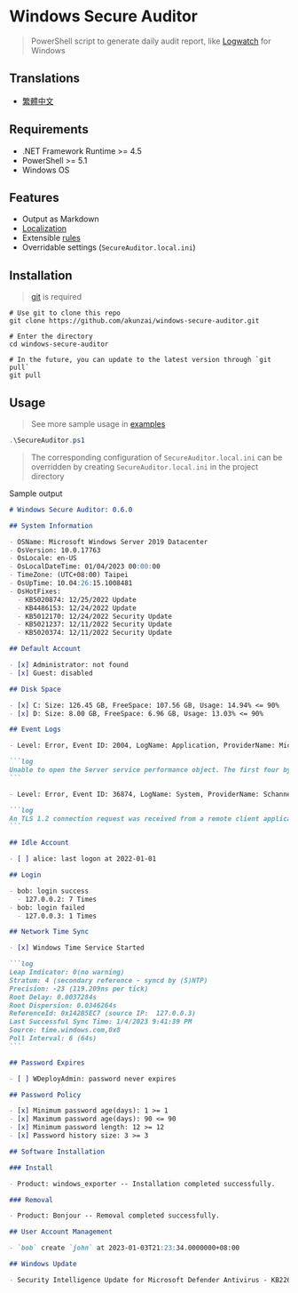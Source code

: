 # Windows Secure Auditor

> PowerShell script to generate daily audit report, like [Logwatch](https://sourceforge.net/projects/logwatch/) for Windows

## Translations

- [繁體中文](./README.zh-TW.md)

## Requirements

- .NET Framework Runtime >= 4.5
- PowerShell >= 5.1
- Windows OS

## Features

- Output as Markdown
- [Localization](https://learn.microsoft.com/powershell/module/microsoft.powershell.core/about/about_script_internationalization)
- Extensible [rules](./rules/)
- Overridable settings (`SecureAuditor.local.ini`)

## Installation

> [git](https://git-scm.com/downloads) is required

```powershll
# Use git to clone this repo
git clone https://github.com/akunzai/windows-secure-auditor.git

# Enter the directory
cd windows-secure-auditor

# In the future, you can update to the latest version through `git pull`
git pull
```

## Usage

> See more sample usage in [examples](./examples/)

```powershell
.\SecureAuditor.ps1
```

> The corresponding configuration of `SecureAuditor.local.ini` can be overridden by creating `SecureAuditor.local.ini` in the project directory

Sample output

````markdown
# Windows Secure Auditor: 0.6.0

## System Information

- OSName: Microsoft Windows Server 2019 Datacenter
- OsVersion: 10.0.17763
- OsLocale: en-US
- OsLocalDateTime: 01/04/2023 00:00:00
- TimeZone: (UTC+08:00) Taipei
- OsUpTime: 10.04:26:15.1008481
- OsHotFixes:
  - KB5020874: 12/25/2022 Update
  - KB4486153: 12/24/2022 Update
  - KB5012170: 12/24/2022 Security Update
  - KB5021237: 12/11/2022 Security Update
  - KB5020374: 12/11/2022 Security Update

## Default Account

- [x] Administrator: not found
- [x] Guest: disabled

## Disk Space

- [x] C: Size: 126.45 GB, FreeSpace: 107.56 GB, Usage: 14.94% <= 90%
- [x] D: Size: 8.00 GB, FreeSpace: 6.96 GB, Usage: 13.03% <= 90%

## Event Logs

- Level: Error, Event ID: 2004, LogName: Application, ProviderName: Microsoft-Windows-PerfNet, Count: 1

```log
Unable to open the Server service performance object. The first four bytes (DWORD) of the Data section contains the status code.
```

- Level: Error, Event ID: 36874, LogName: System, ProviderName: Schannel, Count: 25

```log
An TLS 1.2 connection request was received from a remote client application, but none of the cipher suites supported by the client application are supported by the server. The TLS connection request has failed.
```

## Idle Account

- [ ] alice: last logon at 2022-01-01

## Login

- bob: login success
  - 127.0.0.2: 7 Times
- bob: login failed
  - 127.0.0.3: 1 Times

## Network Time Sync

- [x] Windows Time Service Started

```log
Leap Indicator: 0(no warning)
Stratum: 4 (secondary reference - syncd by (S)NTP)
Precision: -23 (119.209ns per tick)
Root Delay: 0.0037284s
Root Dispersion: 0.0346264s
ReferenceId: 0x142B5EC7 (source IP:  127.0.0.3)
Last Successful Sync Time: 1/4/2023 9:41:39 PM
Source: time.windows.com,0x8
Poll Interval: 6 (64s)
```

## Password Expires

- [ ] WDeployAdmin: password never expires

## Password Policy

- [x] Minimum password age(days): 1 >= 1
- [x] Maximum password age(days): 90 <= 90
- [x] Minimum password length: 12 >= 12
- [x] Password history size: 3 >= 3

## Software Installation

### Install

- Product: windows_exporter -- Installation completed successfully.

### Removal

- Product: Bonjour -- Removal completed successfully.

## User Account Management

- `bob` create `john` at 2023-01-03T21:23:34.0000000+08:00

## Windows Update

- Security Intelligence Update for Microsoft Defender Antivirus - KB2267602 (Version 1.381.1969.0)
````
